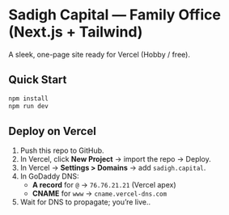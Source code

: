 # Sadigh Capital — Family Office (Next.js + Tailwind)

A sleek, one-page site ready for Vercel (Hobby / free).

## Quick Start

```bash
npm install
npm run dev
```

## Deploy on Vercel

1. Push this repo to GitHub.
2. In Vercel, click **New Project** → import the repo → Deploy.
3. In Vercel → **Settings > Domains** → add `sadigh.capital`.
4. In GoDaddy DNS:
   - **A record** for `@` → `76.76.21.21` (Vercel apex)
   - **CNAME** for `www` → `cname.vercel-dns.com`
5. Wait for DNS to propagate; you’re live..
